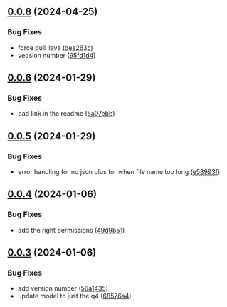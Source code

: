 ## [0.0.8](https://github.com/technovangelist/airenamer/compare/v0.0.6...v0.0.8) (2024-04-25)


### Bug Fixes

* force pull llava ([dea263c](https://github.com/technovangelist/airenamer/commit/dea263c2cfb01d24bb64954653bd89e86ec6efa2))
* vedsion number ([95fd1d4](https://github.com/technovangelist/airenamer/commit/95fd1d4b6357424655907ee0a69a875990c46083))



## [0.0.6](https://github.com/technovangelist/airenamer/compare/v0.0.5...v0.0.6) (2024-01-29)


### Bug Fixes

* bad link in the readme ([5a07ebb](https://github.com/technovangelist/airenamer/commit/5a07ebb16d0f208a178379bbbd719ce2f016db0e))



## [0.0.5](https://github.com/technovangelist/airenamer/compare/v0.0.4...v0.0.5) (2024-01-29)


### Bug Fixes

* error handling for no json plus for when file name too long ([e58993f](https://github.com/technovangelist/airenamer/commit/e58993f956a8e353c6545ba60945909754c86bdb))



## [0.0.4](https://github.com/technovangelist/airenamer/compare/v0.0.3...v0.0.4) (2024-01-06)


### Bug Fixes

* add the right permissions ([49d9b51](https://github.com/technovangelist/airenamer/commit/49d9b519db6bcdb4776585b661ea1114a6a2e4aa))



## [0.0.3](https://github.com/technovangelist/airenamer/compare/68576a401113e1d293e2da54195ec60dada20d2f...v0.0.3) (2024-01-06)


### Bug Fixes

* add version number ([56a1435](https://github.com/technovangelist/airenamer/commit/56a143525fc0fb8aa00394f25539fac5db7d406d))
* update model to just the q4 ([68576a4](https://github.com/technovangelist/airenamer/commit/68576a401113e1d293e2da54195ec60dada20d2f))



